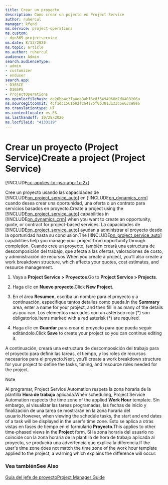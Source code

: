 ```yaml
---
title: Crear un proyecto
description: Cómo crear un pojecto en Project Service
author: ruhercul
manager: kfend
ms.service: project-operations
ms.custom:
- dyn365-projectservice
ms.date: 8/13/2020
ms.topic: article
ms.author: ruhercul
audience: Admin
search.audienceType:
- admin
- customizer
- enduser
search.app:
- D365CE
- D365PS
- ProjectOperations
ms.openlocfilehash: de26bb4c3fa0ee8abf6edf5494968d1d0403266a
ms.sourcegitcommit: 4cf1dc1561b92fca4175f0b3813133c5e63ce8e6
ms.translationtype: HT
ms.contentlocale: es-ES
ms.lasthandoff: 10/28/2020
ms.locfileid: "4133119"
---
```

# <a name="create-a-project-project-service"></a><span data-ttu-id="31fda-103">Crear un proyecto (Project Service)</span><span class="sxs-lookup"><span data-stu-id="31fda-103">Create a project (Project Service)</span></span>

[!INCLUDE[cc-applies-to-psa-app-1x-2x](../includes/cc-applies-to-psa-app-1x-2x.md)]

<span data-ttu-id="31fda-104">Cree un proyecto usando las capacidades de [!INCLUDE[pn_project_service_auto](../includes/pn-project-service-auto.md)] en [!INCLUDE[pn_dynamics_crm](../includes/pn-dynamics-crm.md)] cuando desea crear una oportunidad, una oferta o un contrato para servicios basados en proyecto.</span><span class="sxs-lookup"><span data-stu-id="31fda-104">Create a project using the [!INCLUDE[pn_project_service_auto](../includes/pn-project-service-auto.md)] capabilities in [!INCLUDE[pn_dynamics_crm](../includes/pn-dynamics-crm.md)] when you want to create an opportunity, quote, or contract for project-based services.</span></span> <span data-ttu-id="31fda-105">La capacidades de [!INCLUDE[pn_project_service_auto](../includes/pn-project-service-auto.md)] ayudan a administrar el proyecto desde la oportunidad hasta su conclusión.</span><span class="sxs-lookup"><span data-stu-id="31fda-105">The [!INCLUDE[pn_project_service_auto](../includes/pn-project-service-auto.md)] capabilities help you manage your project from opportunity through completion.</span></span> <span data-ttu-id="31fda-106">Cuando cree un proyecto, también creará una estructura de descomposición del trabajo, que afecta a las ofertas, valoraciones de costo, y administración de recursos.</span><span class="sxs-lookup"><span data-stu-id="31fda-106">When you create a project, you’ll also create a work breakdown structure, which affects your quotes, cost estimates, and resource management.</span></span>  
  
1.  <span data-ttu-id="31fda-107">Vaya a **Project Service > Proyectos**.</span><span class="sxs-lookup"><span data-stu-id="31fda-107">Go to **Project Service > Projects**.</span></span>  
  
2.  <span data-ttu-id="31fda-108">Haga clic en **Nuevo proyecto**.</span><span class="sxs-lookup"><span data-stu-id="31fda-108">Click **New Project**.</span></span>  
  
3.  <span data-ttu-id="31fda-109">En el área **Resumen**, escriba un nombre para el proyecto y a continuación, especifique tantos detalles como pueda.</span><span class="sxs-lookup"><span data-stu-id="31fda-109">In the **Summary** area, enter a name for your project, and then fill in as many of the details as you can.</span></span> <span data-ttu-id="31fda-110">Los elementos marcados con un asterisco rojo (\*) son obligatorios.</span><span class="sxs-lookup"><span data-stu-id="31fda-110">Items marked with a red asterisk (\*) are required.</span></span>  
  
4.  <span data-ttu-id="31fda-111">Haga clic en **Guardar** para crear el proyecto para que pueda seguir editándolo.</span><span class="sxs-lookup"><span data-stu-id="31fda-111">Click **Save** to create your project so you can continue editing it.</span></span>  
  
<span data-ttu-id="31fda-112">A continuación, creará una estructura de descomposición del trabajo para el proyecto para definir las tareas, el tiempo, y los roles de recursos necesarios para el proyecto.</span><span class="sxs-lookup"><span data-stu-id="31fda-112">Next, you’ll create a work breakdown structure for your project to define the tasks, timing, and resource roles needed for the project.</span></span>  

> [!NOTE]
> <span data-ttu-id="31fda-113">Al programar, Project Service Automation respeta la zona horaria de la plantilla **Hora de trabajo** aplicada.</span><span class="sxs-lookup"><span data-stu-id="31fda-113">When scheduling, Project Service Automation respects the time zone of the applied **Work Hour** template.</span></span> <span data-ttu-id="31fda-114">Sin embargo, al visualizar las tareas programadas, las fechas de inicio y finalización de una tarea se mostrarán en la zona horaria del usuario.</span><span class="sxs-lookup"><span data-stu-id="31fda-114">However, when viewing the schedule tasks, the start and end dates of a task will be displayed in the user's time zone.</span></span> <span data-ttu-id="31fda-115">Esto se aplica a otras vistas en fases de tiempo en el formulario **Proyecto**.</span><span class="sxs-lookup"><span data-stu-id="31fda-115">This applies to other time-phased views in the **Project** form.</span></span> <span data-ttu-id="31fda-116">Si la zona horaria del usuario no coincide con la zona horaria de la plantilla de hora de trabajo aplicada al proyecto, se producirá una advertencia que explica la diferencia.</span><span class="sxs-lookup"><span data-stu-id="31fda-116">If the user's time zone does not match the time zone of the work hour template applied to the project, a warning which explains the difference will occur.</span></span> 
  
### <a name="see-also"></a><span data-ttu-id="31fda-117">Vea también</span><span class="sxs-lookup"><span data-stu-id="31fda-117">See Also</span></span>  
 [<span data-ttu-id="31fda-118">Guía del jefe de proyecto</span><span class="sxs-lookup"><span data-stu-id="31fda-118">Project Manager Guide</span></span>](../psa/project-manager-guide.md)
